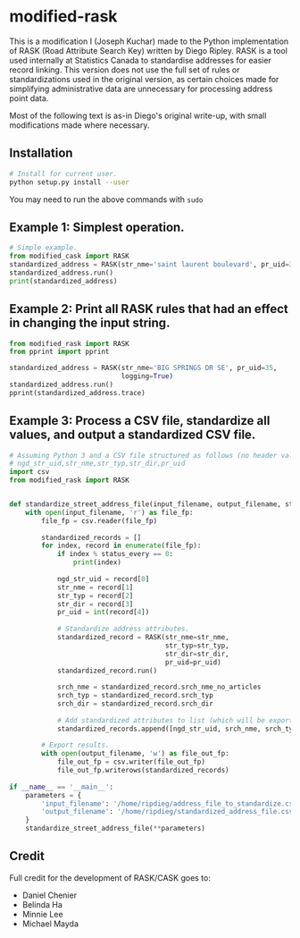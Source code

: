 # modified-rask

This is a modification I (Joseph Kuchar) made to the Python implementation of RASK (Road Attribute Search Key) written by Diego Ripley. RASK is a tool used internally at Statistics Canada to standardise addresses for easier record linking. This version does not use the full set of rules or standardizations used in the original version, as certain choices made for simplifying administrative data are unnecessary for processing address point data.

Most of the following text is as-in Diego's original write-up, with small modifications made where necessary.

## Installation
```bash
# Install for current user.
python setup.py install --user
```

You may need to run the above commands with `sudo`

## Example 1: Simplest operation.
```python
# Simple example.
from modified_cask import RASK
standardized_address = RASK(str_nme='saint laurent boulevard', pr_uid=35)
standardized_address.run()
print(standardized_address)
```

## Example 2: Print all RASK rules that had an effect in changing the input string.
```python
from modified_rask import RASK
from pprint import pprint

standardized_address = RASK(str_nme='BIG SPRINGS DR SE', pr_uid=35, 
                            logging=True)
standardized_address.run()
pprint(standardized_address.trace)
```

## Example 3: Process a CSV file, standardize all values, and output a standardized CSV file.
```python
# Assuming Python 3 and a CSV file structured as follows (no header value required):
# ngd_str_uid,str_nme,str_typ,str_dir,pr_uid
import csv
from modified_rask import RASK


def standardize_street_address_file(input_filename, output_filename, status_every=10000):
	with open(input_filename, 'r') as file_fp:
		file_fp = csv.reader(file_fp)
		
		standardized_records = []
		for index, record in enumerate(file_fp):
			if index % status_every == 0:
				print(index)
			
			ngd_str_uid = record[0]
			str_nme = record[1]
			str_typ = record[2]
			str_dir = record[3]
			pr_uid = int(record[4])
			
			# Standardize address attributes.
			standardized_record = RASK(str_nme=str_nme,
									   str_typ=str_typ,
									   str_dir=str_dir,
									   pr_uid=pr_uid)
			standardized_record.run()
			
			srch_nme = standardized_record.srch_nme_no_articles
			srch_typ = standardized_record.srch_typ
			srch_dir = standardized_record.srch_dir
			
			# Add standardized attributes to list (which will be exported to a CSV in the end).
			standardized_records.append([ngd_str_uid, srch_nme, srch_typ, srch_dir])
		
		# Export results.    
		with open(output_filename, 'w') as file_out_fp:
			file_out_fp = csv.writer(file_out_fp)
			file_out_fp.writerows(standardized_records)
			
if __name__ == '__main__':
    parameters = {
        'input_filename': '/home/ripdieg/address_file_to_standardize.csv',
        'output_filename': '/home/ripdieg/standardized_address_file.csv'
    }
    standardize_street_address_file(**parameters)
```

## Credit
Full credit for the development of RASK/CASK goes to:
- Daniel Chenier
- Belinda Ha
- Minnie Lee
- Michael Mayda
